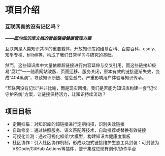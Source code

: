 # 项目介绍

### 互联网真的没有记忆吗？
***——面向知识库文档的智能链接健康管理方案***

互联网是人类知识共享的重要载体，开放知识库如维基百科、百度百科、csdiy、知乎专栏、bilibili等，构成了我们日常学习与研究的基础。

然而，这些知识库中大量依赖超链接进行内容延伸与交叉引用，而这些链接却极易“腐烂”一一随着网站改版、页面迁移、服务关闭，原本有效的链接逐渐失效，变成“404黑洞”，导致知识断链、信息孤岛，严重影响用户体验与知识传承。

“互联网没有记忆”并非比喻，而是现实困境。我们是否能为知识库构建一套“记忆守护系统”方案，让链接保持活力，让知识持续流动？

## 项目目标

- 定期扫描：对知识库的超链接进行定期扫描，识别失效链接
- 自动修复：通过快照服务、语义匹配等技术，自动推荐或替换有效链接
- 可视化监测：通过可视化框架/大模型，构建知识库健康度看板
- 社区协作：引入社区协作机制，形成众包式链接维护生态工具封装：可封装为VSCode/GitHub Actions等插件，便于集成进现有创作/协作平台
